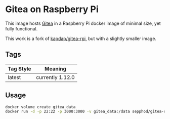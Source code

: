 # Gitea on Raspberry Pi
This image hosts [Gitea](https://gitea.io) in a Raspberry Pi docker image of minimal size, yet fully functional.

This work is a fork of [kapdap/gitea-rpi](https://hub.docker.com/r/kapdap/gitea-rpi), but with a slightly smaller image.

## Tags
|Tag Style|Meaning|
|--|--|
|latest|currently 1.12.0

## Usage
```bash
docker volume create gitea_data
docker run -d -p 22:22 -p 3000:3000 -v gitea_data:/data sepphod/gitea-raspi
```
